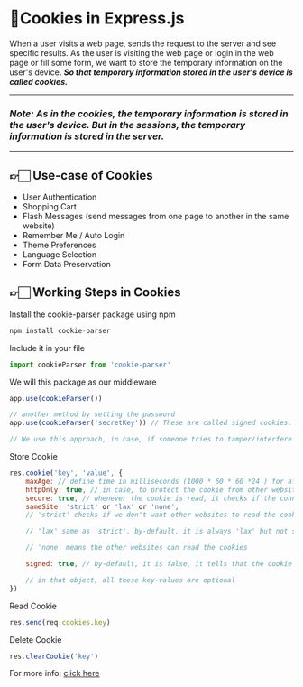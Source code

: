 # 🔹Cookies in Express.js

When a user visits a web page, sends the request to the server and see specific results. As the user is visiting the web page or login in the web page or fill some form, we want to store the temporary information on the user's device. __*So that temporary information stored in the user's device is called cookies.*__

---

### *Note: As in the cookies, the temporary information is stored in the user's device. But in the sessions, the temporary information is stored in the server.*

---

## 👉🏻 Use-case of Cookies

- User Authentication
- Shopping Cart
- Flash Messages (send messages from one page to another in the same website)
- Remember Me / Auto Login
- Theme Preferences
- Language Selection
- Form Data Preservation

## 👉🏻 Working Steps in Cookies

Install the cookie-parser package using npm

```javascript
npm install cookie-parser
```

Include it in your file

```javascript
import cookieParser from 'cookie-parser'
```

We will this package as our middleware

```javascript
app.use(cookieParser())

// another method by setting the password
app.use(cookieParser('secretKey')) // These are called signed cookies.

// We use this approach, in case, if someone tries to tamper/interfere with the cookie, so to prevent that, we can set a password in our cookie.
```

Store Cookie

```javascript
res.cookie('key', 'value', {
    maxAge: // define time in milliseconds (1000 * 60 * 60 *24 ) for after how much time the cookie will be destroyed.
    httpOnly: true, // in case, to protect the cookie from other website
    secure: true, // whenever the cookie is read, it checks if the connection protocol is secure (https://) or not (http://)
    sameSite: 'strict' or 'lax' or 'none', 
    // 'strict' checks if we don't want other websites to read the cookies.

    // 'lax' same as 'strict', by-default, it is always 'lax' but not secure

    // 'none' means the other websites can read the cookies

    signed: true, // by-default, it is false, it tells that the cookie is signed

    // in that object, all these key-values are optional
})
```

Read Cookie

```javascript
res.send(req.cookies.key)
```

Delete Cookie

```javascript
res.clearCookie('key')
```

For more info: [click here](https://www.npmjs.com/package/cookie-parser)